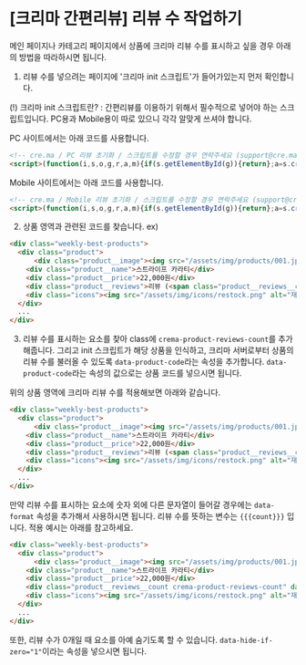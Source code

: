 # [크리마 간편리뷰] 리뷰 수 작업하기
메인 페이지나 카테고리 페이지에서 상품에 크리마 리뷰 수를 표시하고 싶을 경우 아래의 방법을 따라하시면 됩니다.

1. 리뷰 수를 넣으려는 페이지에 '크리마 init 스크립트'가 들어가있는지 먼저 확인합니다.

(!) 크리마 init 스크립트란?
: 간편리뷰를 이용하기 위해서 필수적으로 넣어야 하는 스크립트입니다.
PC용과 Mobile용이 따로 있으니 각각 알맞게 쓰셔야 합니다.

PC 사이트에서는 아래 코드를 사용합니다.
```html
<!-- cre.ma / PC 리뷰 초기화 / 스크립트를 수정할 경우 연락주세요 (support@cre.ma) -->
<script>(function(i,s,o,g,r,a,m){if(s.getElementById(g)){return};a=s.createElement(o),m=s.getElementsByTagName(o)[0];a.id=g;a.async=1;a.src=r;m.parentNode.insertBefore(a,m)})(window,document,'script','crema-jssdk','//widgets.cre.ma/reviews/init.js?domain=gaenso.com');</script>
```

Mobile 사이트에서는 아래 코드를 사용합니다.
```html
<!-- cre.ma / Mobile 리뷰 초기화 / 스크립트를 수정할 경우 연락주세요 (support@cre.ma) -->
<script>(function(i,s,o,g,r,a,m){if(s.getElementById(g)){return};a=s.createElement(o),m=s.getElementsByTagName(o)[0];a.id=g;a.async=1;a.src=r;m.parentNode.insertBefore(a,m)})(window,document,'script','crema-jssdk','//widgets.cre.ma/mobile/reviews/init.js?domain=gaenso.com');</script>
```

2. 상품 영역과 관련된 코드를 찾습니다.
ex)
```html
<div class="weekly-best-products">
  <div class="product">
	  <div class="product__image"><img src="/assets/img/products/001.jpg" alt=""></div>
    <div class="product__name">스트라이프 카라티</div>
    <div class="product__price">22,000원</div>
    <div class="product__reviews">리뷰 (<span class="product__reviews__count">14</span>)</div>
    <div class="icons"><img src="/assets/img/icons/restock.png" alt="재입고"></div>
  </div>
  ...
</div>
```

3. 리뷰 수를 표시하는 요소를 찾아 class에  `crema-product-reviews-count`를 추가해줍니다. 그리고 init 스크립트가 해당 상품을 인식하고, 크리마 서버로부터 상품의 리뷰 수를 불러올 수 있도록 `data-product-code`라는 속성을 추가합니다. `data-product-code`라는 속성의 값으로는 상품 코드를 넣으시면 됩니다.

위의 상품 영역에 크리마 리뷰 수를 적용해보면 아래와 같습니다.
```html
<div class="weekly-best-products">
  <div class="product">
	  <div class="product__image"><img src="/assets/img/products/001.jpg" alt=""></div>
    <div class="product__name">스트라이프 카라티</div>
    <div class="product__price">22,000원</div>
    <div class="product__reviews">리뷰 (<span class="product__reviews__count crema-product-reviews-count" data-product-code="<!--/number/-->">14</span>)</div>
    <div class="icons"><img src="/assets/img/icons/restock.png" alt="재입고"></div>
  </div>
  ...
</div>
```

만약 리뷰 수를 표시하는 요소에 숫자 외에 다른 문자열이 들어갈 경우에는 `data-format` 속성을 추가해서 사용하시면 됩니다. 리뷰 수를 뜻하는 변수는 `{{{count}}}` 입니다. 적용 예시는 아래를 참고하세요.
```html
<div class="weekly-best-products">
  <div class="product">
	  <div class="product__image"><img src="/assets/img/products/001.jpg" alt=""></div>
    <div class="product__name">스트라이프 카라티</div>
    <div class="product__price">22,000원</div>
    <div class="product__reviews__count crema-product-reviews-count" data-product-code="<!--/number/-->" data-format="리뷰 : {{{count}}}">리뷰 : 14</div>
    <div class="icons"><img src="/assets/img/icons/restock.png" alt="재입고"></div>
  </div>
  ...
</div>
```

또한, 리뷰 수가 0개일 때 요소를 아예 숨기도록 할 수 있습니다. `data-hide-if-zero="1"`이라는 속성을 넣으시면 됩니다.